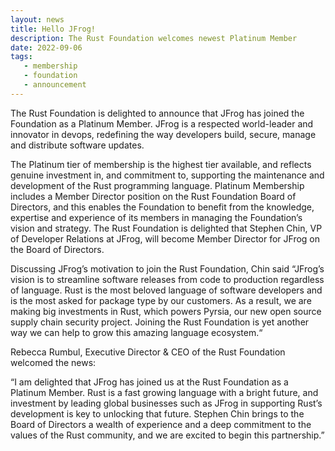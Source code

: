 ```yaml
---
layout: news
title: Hello JFrog!
description: The Rust Foundation welcomes newest Platinum Member
date: 2022-09-06
tags:
   - membership
   - foundation
   - announcement
---
```


The Rust Foundation is delighted to announce that JFrog has joined the Foundation as a Platinum Member. JFrog is a respected world-leader and innovator in devops, redefining the way developers build, secure, manage and distribute software updates. 

The Platinum tier of membership is the highest tier available, and reflects genuine investment in, and commitment to, supporting the maintenance and development of the Rust programming language. Platinum Membership includes a Member Director position on the Rust Foundation Board of Directors, and this enables the Foundation to benefit from the knowledge, expertise and experience of its members in managing the Foundation’s vision and strategy. The Rust Foundation is delighted that Stephen Chin, VP of Developer Relations at JFrog, will become Member Director for JFrog on the Board of Directors. 

Discussing JFrog’s motivation to join the Rust Foundation, Chin said “JFrog’s vision is to streamline software releases from code to production regardless of language. Rust is the most beloved language of software developers and is the most asked for package type by our customers. As a result, we are making big investments in Rust, which powers Pyrsia, our new open source supply chain security project. Joining the Rust Foundation is yet another way we can help to grow this amazing language ecosystem.“

Rebecca Rumbul, Executive Director & CEO of the Rust Foundation welcomed the news: 

“I am delighted that JFrog has joined us at the Rust Foundation as a Platinum Member. Rust is a fast growing language with a bright future, and investment by leading global businesses such as JFrog in supporting Rust’s development is key to unlocking that future. Stephen Chin brings to the Board of Directors a wealth of experience and a deep commitment to the values of the Rust community, and we are excited to begin this partnership.”


